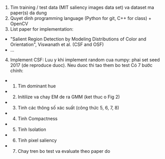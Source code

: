 1. Tim training / test data (MIT saliency images data set) va dataset ma paper(s) da dung
2. Quyet dinh programming language (Python for git, C++ for class) + OpenCV
3. List paper for implementation:
- "Salient Region Detection by Modeling Distributions of Color and Orientation", Viswanath et al. (CSF and OSF)
- ...
4. Implement CSF:
Luu y khi implement random cua numpy: phai set seed 2017 (de reproduce duoc). Neu duoc thi tao them bo test
Có 7 bước chính:
- 1) Tim dominant hue
- 2) Initilize va chay EM de ra GMM (ket thuc o Fig 2)
- 3) Tinh các thông số xác suất (công thức 5, 6, 7, 8)
- 4) Tinh Compactness
- 5) Tinh Isolation
- 6) Tinh pixel saliency
- 7) Chay tren bo test va evaluate theo paper do
